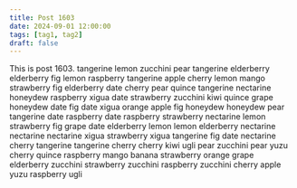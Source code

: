```yaml
---
title: Post 1603
date: 2024-09-01 12:00:00
tags: [tag1, tag2]
draft: false
---
```

This is post 1603.
tangerine
lemon
zucchini
pear
tangerine
elderberry
elderberry
fig
lemon
raspberry
tangerine
apple
cherry
lemon
mango
strawberry
fig
elderberry
date
cherry
pear
quince
tangerine
nectarine
honeydew
raspberry
xigua
date
strawberry
zucchini
kiwi
quince
grape
honeydew
date
fig
date
xigua
orange
apple
fig
honeydew
honeydew
pear
tangerine
date
raspberry
date
raspberry
strawberry
nectarine
lemon
strawberry
fig
grape
date
elderberry
lemon
lemon
elderberry
nectarine
nectarine
nectarine
xigua
strawberry
xigua
tangerine
fig
date
nectarine
cherry
tangerine
tangerine
cherry
cherry
kiwi
ugli
pear
zucchini
pear
yuzu
cherry
quince
raspberry
mango
banana
strawberry
orange
grape
elderberry
zucchini
strawberry
zucchini
raspberry
zucchini
cherry
apple
yuzu
raspberry
ugli
